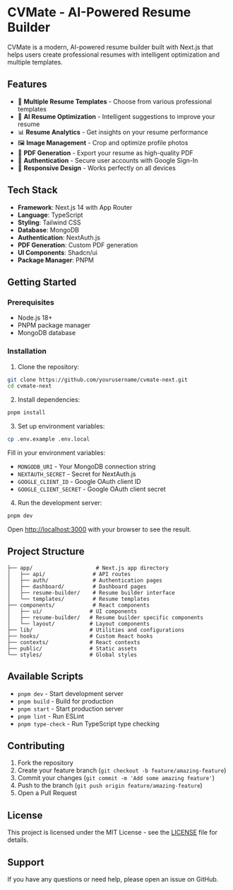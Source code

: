 # CVMate - AI-Powered Resume Builder

CVMate is a modern, AI-powered resume builder built with Next.js that helps users create professional resumes with intelligent optimization and multiple templates.

## Features

- 🎨 **Multiple Resume Templates** - Choose from various professional templates
- 🤖 **AI Resume Optimization** - Intelligent suggestions to improve your resume
- 📊 **Resume Analytics** - Get insights on your resume performance
- 🖼️ **Image Management** - Crop and optimize profile photos
- 📄 **PDF Generation** - Export your resume as high-quality PDF
- 🔐 **Authentication** - Secure user accounts with Google Sign-In
- 📱 **Responsive Design** - Works perfectly on all devices

## Tech Stack

- **Framework**: Next.js 14 with App Router
- **Language**: TypeScript
- **Styling**: Tailwind CSS
- **Database**: MongoDB
- **Authentication**: NextAuth.js
- **PDF Generation**: Custom PDF generation
- **UI Components**: Shadcn/ui
- **Package Manager**: PNPM

## Getting Started

### Prerequisites

- Node.js 18+ 
- PNPM package manager
- MongoDB database

### Installation

1. Clone the repository:
```bash
git clone https://github.com/yourusername/cvmate-next.git
cd cvmate-next
```

2. Install dependencies:
```bash
pnpm install
```

3. Set up environment variables:
```bash
cp .env.example .env.local
```

Fill in your environment variables:
- `MONGODB_URI` - Your MongoDB connection string
- `NEXTAUTH_SECRET` - Secret for NextAuth.js
- `GOOGLE_CLIENT_ID` - Google OAuth client ID
- `GOOGLE_CLIENT_SECRET` - Google OAuth client secret

4. Run the development server:
```bash
pnpm dev
```

Open [http://localhost:3000](http://localhost:3000) with your browser to see the result.

## Project Structure

```
├── app/                    # Next.js app directory
│   ├── api/               # API routes
│   ├── auth/              # Authentication pages
│   ├── dashboard/         # Dashboard pages
│   ├── resume-builder/    # Resume builder interface
│   └── templates/         # Resume templates
├── components/            # React components
│   ├── ui/               # UI components
│   ├── resume-builder/   # Resume builder specific components
│   └── layout/           # Layout components
├── lib/                  # Utilities and configurations
├── hooks/                # Custom React hooks
├── contexts/             # React contexts
├── public/               # Static assets
└── styles/               # Global styles
```

## Available Scripts

- `pnpm dev` - Start development server
- `pnpm build` - Build for production
- `pnpm start` - Start production server
- `pnpm lint` - Run ESLint
- `pnpm type-check` - Run TypeScript type checking

## Contributing

1. Fork the repository
2. Create your feature branch (`git checkout -b feature/amazing-feature`)
3. Commit your changes (`git commit -m 'Add some amazing feature'`)
4. Push to the branch (`git push origin feature/amazing-feature`)
5. Open a Pull Request

## License

This project is licensed under the MIT License - see the [LICENSE](LICENSE) file for details.

## Support

If you have any questions or need help, please open an issue on GitHub.